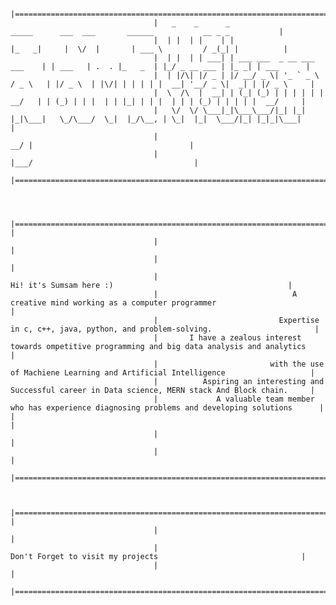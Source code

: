                                  
                                 
                                 
                                 
                                    |========================================================================================================|
                                    |   _    _      _                            _____      ___  ___       ______           __ _ _           |
                                    |  | |  | |    | |                          |_   _|     |  \/  |       | ___ \         / _(_| |          |
                                    |  | |  | | ___| | ___ ___  _ __ ___   ___    | | ___   | .  . |_   _  | |_/ _ __ ___ | |_ _| | ___      |
                                    |  | |/\| |/ _ | |/ __/ _ \| '_ ` _ \ / _ \   | |/ _ \  | |\/| | | | | |  __| '__/ _ \|  _| | |/ _ \     |
                                    |  \  /\  |  __| | (_| (_) | | | | | |  __/   | | (_) | | |  | | |_| | | |  | | | (_) | | | | |  __/     |
                                    |   \/  \/ \___|_|\___\___/|_| |_| |_|\___|   \_/\___/  \_|  |_/\__, | \_|  |_|  \___/|_| |_|_|\___|     |
                                    |                                                                __/ |                                   |
                                    |                                                               |___/                                    |
                                    |========================================================================================================|
                                    
                                    
                                    
                                    |======================================================================================================== |
                                    |                                                                                                         |
                                    |                                                                                                         |
                                    |                                           Hi! it's Sumsam here :)                                       |
                                    |                              A creative mind working as a computer programmer                           |
                                    |                           Expertise in c, c++, java, python, and problem-solving.                       | 
                                    |       I have a zealous interest towards ompetitive programming and big data analysis and analytics      |
                                    |                         with the use of Machiene Learning and Artificial Intelligence                   |
                                    |          Aspiring an interesting and Successful career in Data science, MERN stack And Block chain.     |          
                                    |             A valuable team member who has experience diagnosing problems and developing solutions      |                                                                       |                                                                                                         |
                                    |                                                                                                         |
                                    |                                                                                                         |
                                    |=========================================================================================================|


                                    |======================================================================================================== |
                                    |                                                                                                         |     
                                    |                                        Don't Forget to visit my projects                                |
                                    |                                                                                                         |
                                    |=========================================================================================================|


                                                             
